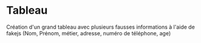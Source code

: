 # Tableau

Création d'un grand tableau avec plusieurs fausses informations à l'aide de fakejs (Nom, Prénom, métier, adresse, numéro de téléphone, age)
